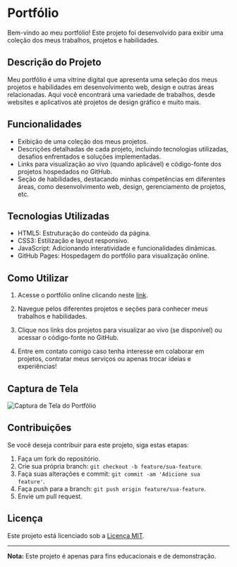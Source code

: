 # Portfólio

Bem-vindo ao meu portfólio! Este projeto foi desenvolvido para exibir uma coleção dos meus trabalhos, projetos e habilidades.

## Descrição do Projeto

Meu portfólio é uma vitrine digital que apresenta uma seleção dos meus projetos e habilidades em desenvolvimento web, design e outras áreas relacionadas. Aqui você encontrará uma variedade de trabalhos, desde websites e aplicativos até projetos de design gráfico e muito mais.

## Funcionalidades

- Exibição de uma coleção dos meus projetos.
- Descrições detalhadas de cada projeto, incluindo tecnologias utilizadas, desafios enfrentados e soluções implementadas.
- Links para visualização ao vivo (quando aplicável) e código-fonte dos projetos hospedados no GitHub.
- Seção de habilidades, destacando minhas competências em diferentes áreas, como desenvolvimento web, design, gerenciamento de projetos, etc.

## Tecnologias Utilizadas

- HTML5: Estruturação do conteúdo da página.
- CSS3: Estilização e layout responsivo.
- JavaScript: Adicionando interatividade e funcionalidades dinâmicas.
- GitHub Pages: Hospedagem do portfólio para visualização online.

## Como Utilizar

1. Acesse o portfólio online clicando neste [link](https://seu-usuario.github.io/portfolio/).

2. Navegue pelos diferentes projetos e seções para conhecer meus trabalhos e habilidades.

3. Clique nos links dos projetos para visualizar ao vivo (se disponível) ou acessar o código-fonte no GitHub.

4. Entre em contato comigo caso tenha interesse em colaborar em projetos, contratar meus serviços ou apenas trocar ideias e experiências!

## Captura de Tela

![Captura de Tela do Portfólio](screenshots/screenshot.png)

## Contribuições

Se você deseja contribuir para este projeto, siga estas etapas:

1. Faça um fork do repositório.
2. Crie sua própria branch: `git checkout -b feature/sua-feature`.
3. Faça suas alterações e commit: `git commit -am 'Adicione sua feature'`.
4. Faça push para a branch: `git push origin feature/sua-feature`.
5. Envie um pull request.

## Licença

Este projeto está licenciado sob a [Licença MIT](LICENSE).

---

**Nota:** Este projeto é apenas para fins educacionais e de demonstração.
